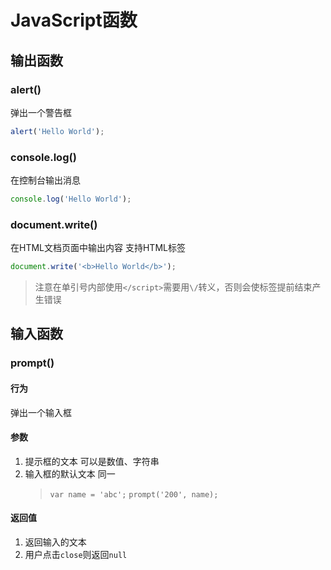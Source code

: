 # JavaScript函数

## 输出函数

### alert()

弹出一个警告框
```javascript
alert('Hello World');
```

### console.log()

在控制台输出消息

```javascript
console.log('Hello World');
```

### document.write()

在HTML文档页面中输出内容
支持HTML标签

```javascript
document.write('<b>Hello World</b>');
```
> 注意在单引号内部使用`</script>`需要用`\/`转义，否则会使标签提前结束产生错误

## 输入函数

### prompt()

#### 行为

弹出一个输入框

#### 参数

1. 提示框的文本
    可以是数值、字符串
2. 输入框的默认文本
    同一
    > `var name = 'abc';`
    > `prompt('200', name);`

#### 返回值

1. 返回输入的文本
2. 用户点击`close`则返回`null`